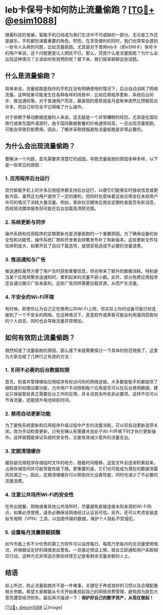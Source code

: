 # leb卡保号卡如何防止流量偷跑？[[TG💪+ @esim1088](https://t.me/s/esim1088)]

随着科技的发展，智能手机已经成为我们生活中不可或缺的一部分。无论是工作还是娱乐，手机都扮演着重要的角色。然而，在享受便利的同时，我们也常常会遇到一些令人头疼的问题，比如流量偷跑。尤其是对于使用leb卡（即eSIM卡）保号卡的用户来说，这个问题更是让人困扰不已。那么，究竟什么是流量偷跑？为什么会出现这种情况？又该如何有效预防呢？接下来，我们就来聊聊这些话题。

## 什么是流量偷跑？

简单来说，流量偷跑是指你的手机在没有明确使用的情况下，后台自动消耗了网络流量。这种现象可能发生在各种各样的场景中，比如应用程序更新、系统后台同步、推送通知等。对于普通用户而言，最直观的感受就是月底账单突然比预期高出许多，而自己却完全不记得做了什么操作。

对于依赖于移动数据连接的人来说，这无疑是一个非常糟糕的经历。尤其是在国际旅行或者在国外漫游时，由于国际数据套餐的价格通常较高，一旦出现流量偷跑，可能会导致巨额费用。因此，了解并采取措施避免流量偷跑是非常必要的。

## 为什么会出现流量偷跑？

要解决一个问题，首先需要弄清楚它的成因。导致流量偷跑的原因多种多样，以下是一些常见的原因：

### 1. 应用程序后台运行

现代智能手机上的许多应用程序都支持后台运行，以便它们能够实时接收信息或更新内容。虽然这为用户提供了一定的便利，但同时也意味着这些应用会在未经用户许可的情况下消耗大量流量。例如，某些社交媒体应用会定期检查是否有新消息，而视频流媒体服务则可能在后台加载高清预览图。

### 2. 系统更新与同步

操作系统和应用程序的定期更新也是流量偷跑的一个重要原因。为了确保设备的安全性和功能性，操作系统厂商和开发者会频繁发布补丁和新版本。这些更新文件往往体积庞大，如果开启了自动下载选项，就很容易造成不必要的流量浪费。

### 3. 推送通知与广告

推送通知虽然方便了用户及时获取重要信息，但也带来了额外的数据消耗。特别是当某个应用频繁发送通知时，累积起来的流量不容小觑。此外，部分免费应用程序还会通过展示广告来盈利，这些广告同样需要加载资源，从而产生流量。

### 4. 不安全的Wi-Fi环境

有时候，即使你认为自己正在使用公共Wi-Fi上网，但实际上你的设备可能已经连接到了一个不安全的网络。在这种情况下，恶意软件或黑客可能会利用漏洞窃取你的个人信息，同时也会导致流量异常增加。

## 如何有效防止流量偷跑？

既然知道了流量偷跑的原因，那么接下来就需要探讨一下具体的防范措施了。这里为大家总结了几种行之有效的方法：

### 1. 关闭不必要的后台数据权限

首先，检查并管理哪些应用程序有权访问你的网络连接。大多数智能手机都提供了细粒度的权限设置功能，允许用户手动控制每个应用是否可以在后台使用数据。建议只保留那些真正需要后台工作的应用，并关闭其余所有非必要项。这样不仅可以节省流量，还能提升电池续航时间。

### 2. 禁用自动更新功能

为了避免系统更新和应用程序升级过程中产生的流量消耗，可以将自动更新选项关闭。改为手动检查更新，只有在确认有需要并且处于Wi-Fi环境下时才执行更新操作。这样做既能保证系统的安全性，又能有效减少意外的流量支出。

### 3. 定期清理缓存

缓存是应用程序存储临时文件的地方，随着时间推移，这些文件会逐渐积累起来，占用存储空间并可能导致性能下降。更重要的是，它们也可能成为潜在的数据泄露风险源之一。因此，定期清理缓存可以帮助优化设备性能，同时也减少了不必要的流量浪费。

### 4. 注意公共场所Wi-Fi的安全性

在外出就餐、购物或者其他公共场所时，尽量避免直接连接未知来源的Wi-Fi热点。如果必须使用，请务必确保该网络经过认证且可信。另外，还可以考虑安装虚拟专用网（VPN）工具，以加密传输的数据，保护个人隐私不受侵犯。

### 5. 设置每月流量限额提醒

如今市面上有不少优秀的第三方软件可以监控每日、每周乃至每月的总流量使用情况，并根据设定好的阈值发出警告。一旦接近预设上限，就会立即通知用户采取相应行动。这种方式非常适合那些经常忘记查看剩余流量余额的人士。

## 结语

综上所述，防止流量偷跑并不是一件难事，关键在于养成良好的习惯以及合理配置相关参数。希望大家都能从今天开始重视起自己的网络资费管理，避免因为疏忽大意而遭受经济损失。最后再次强调一下：**保护好自己的数字资产，从现在做起！**

[[TG💪+ @esim1088](https://t.me/s/esim1088) ![Image](https://i.postimg.cc/4NQfJmqS/Snipaste-2025-05-13-00-14-12.png)]